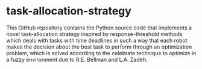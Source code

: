 # task-allocation-strategy
This GitHub repository contains the Python source code that implements a novel task-allocation strategy inspired by response-threshold methods which deals with tasks with time deadlines in such a way that each robot makes the decision about the best task to perform through an optimization problem, which is solved according to the celebrate technique to optimize in a fuzzy environment due to R.E. Bellman and L.A. Zadeh.
